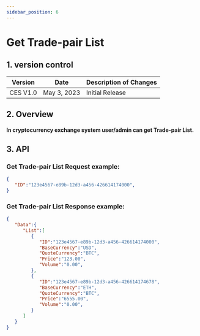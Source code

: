 ```yaml
---
sidebar_position: 6
---
```


# Get Trade-pair List

## 1. version control

| Version  | Date        | Description of Changes |
| -------- | ----------- | ---------------------- |
| CES V1.0 | May 3, 2023 | Initial Release        |

## 2. Overview

#### In cryptocurrency exchange system user/admin can get Trade-pair List.


## 3. API

### Get Trade-pair List Request example:

```json
{
   "ID":"123e4567-e89b-12d3-a456-426614174000",
}
```

### Get Trade-pair List Response example:

```json
{
   "Data":{
      "List":[
         {
            "ID":"123e4567-e89b-12d3-a456-426614174000",
            "BaseCurrency":"USD",
            "QuoteCurrency":"BTC",
            "Price":"123.00",
            "Volume":"0.00",
         },
         {
            "ID":"123e4567-e89b-12d3-a456-426614174678",
            "BaseCurrency":"ETH",
            "QuoteCurrency":"BTC",
            "Price":"6555.00",
            "Volume":"0.00",
         }
      ]
   }
}
```